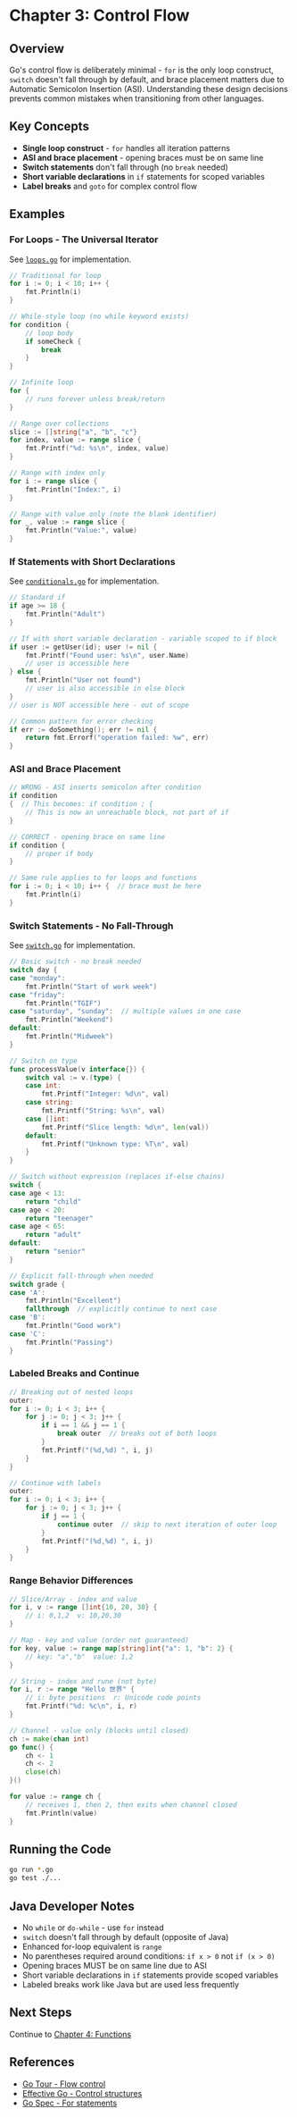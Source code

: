 # Chapter 3: Control Flow

## Overview

Go's control flow is deliberately minimal - `for` is the only loop construct, `switch` doesn't fall through by default, and brace placement matters due to Automatic Semicolon Insertion (ASI). Understanding these design decisions prevents common mistakes when transitioning from other languages.

## Key Concepts

- **Single loop construct** - `for` handles all iteration patterns
- **ASI and brace placement** - opening braces must be on same line
- **Switch statements** don't fall through (no `break` needed)
- **Short variable declarations** in `if` statements for scoped variables
- **Label breaks** and `goto` for complex control flow

## Examples

### For Loops - The Universal Iterator
See [`loops.go`](./loops.go) for implementation.

```go
// Traditional for loop
for i := 0; i < 10; i++ {
    fmt.Println(i)
}

// While-style loop (no while keyword exists)
for condition {
    // loop body
    if someCheck {
        break
    }
}

// Infinite loop
for {
    // runs forever unless break/return
}

// Range over collections
slice := []string{"a", "b", "c"}
for index, value := range slice {
    fmt.Printf("%d: %s\n", index, value)
}

// Range with index only
for i := range slice {
    fmt.Println("Index:", i)
}

// Range with value only (note the blank identifier)
for _, value := range slice {
    fmt.Println("Value:", value)
}
```

### If Statements with Short Declarations
See [`conditionals.go`](./conditionals.go) for implementation.

```go
// Standard if
if age >= 18 {
    fmt.Println("Adult")
}

// If with short variable declaration - variable scoped to if block
if user := getUser(id); user != nil {
    fmt.Printf("Found user: %s\n", user.Name)
    // user is accessible here
} else {
    fmt.Println("User not found")
    // user is also accessible in else block
}
// user is NOT accessible here - out of scope

// Common pattern for error checking
if err := doSomething(); err != nil {
    return fmt.Errorf("operation failed: %w", err)
}
```

### ASI and Brace Placement
```go
// WRONG - ASI inserts semicolon after condition
if condition
{  // This becomes: if condition ; {
    // This is now an unreachable block, not part of if
}

// CORRECT - opening brace on same line
if condition {
    // proper if body
}

// Same rule applies to for loops and functions
for i := 0; i < 10; i++ {  // brace must be here
    fmt.Println(i)
}
```

### Switch Statements - No Fall-Through
See [`switch.go`](./switch.go) for implementation.

```go
// Basic switch - no break needed
switch day {
case "monday":
    fmt.Println("Start of work week")
case "friday":
    fmt.Println("TGIF")
case "saturday", "sunday":  // multiple values in one case
    fmt.Println("Weekend")
default:
    fmt.Println("Midweek")
}

// Switch on type
func processValue(v interface{}) {
    switch val := v.(type) {
    case int:
        fmt.Printf("Integer: %d\n", val)
    case string:
        fmt.Printf("String: %s\n", val)
    case []int:
        fmt.Printf("Slice length: %d\n", len(val))
    default:
        fmt.Printf("Unknown type: %T\n", val)
    }
}

// Switch without expression (replaces if-else chains)
switch {
case age < 13:
    return "child"
case age < 20:
    return "teenager"  
case age < 65:
    return "adult"
default:
    return "senior"
}

// Explicit fall-through when needed
switch grade {
case 'A':
    fmt.Println("Excellent")
    fallthrough  // explicitly continue to next case
case 'B':
    fmt.Println("Good work")
case 'C':
    fmt.Println("Passing")
}
```

### Labeled Breaks and Continue
```go
// Breaking out of nested loops
outer:
for i := 0; i < 3; i++ {
    for j := 0; j < 3; j++ {
        if i == 1 && j == 1 {
            break outer  // breaks out of both loops
        }
        fmt.Printf("(%d,%d) ", i, j)
    }
}

// Continue with labels
outer:
for i := 0; i < 3; i++ {
    for j := 0; j < 3; j++ {
        if j == 1 {
            continue outer  // skip to next iteration of outer loop
        }
        fmt.Printf("(%d,%d) ", i, j)
    }
}
```

### Range Behavior Differences
```go
// Slice/Array - index and value
for i, v := range []int{10, 20, 30} {
    // i: 0,1,2  v: 10,20,30
}

// Map - key and value (order not guaranteed)
for key, value := range map[string]int{"a": 1, "b": 2} {
    // key: "a","b"  value: 1,2
}

// String - index and rune (not byte)
for i, r := range "Hello 世界" {
    // i: byte positions  r: Unicode code points
    fmt.Printf("%d: %c\n", i, r)
}

// Channel - value only (blocks until closed)
ch := make(chan int)
go func() {
    ch <- 1
    ch <- 2
    close(ch)
}()

for value := range ch {
    // receives 1, then 2, then exits when channel closed
    fmt.Println(value)
}
```

## Running the Code

```bash
go run *.go
go test ./...
```

## Java Developer Notes

- No `while` or `do-while` - use `for` instead
- `switch` doesn't fall through by default (opposite of Java)
- Enhanced for-loop equivalent is `range`
- No parentheses required around conditions: `if x > 0` not `if (x > 0)`
- Opening braces MUST be on same line due to ASI
- Short variable declarations in `if` statements provide scoped variables
- Labeled breaks work like Java but are used less frequently

## Next Steps

Continue to [Chapter 4: Functions](../04-functions/)

## References

- [Go Tour - Flow control](https://go.dev/tour/flowcontrol/1)
- [Effective Go - Control structures](https://go.dev/doc/effective_go#control-structures)
- [Go Spec - For statements](https://go.dev/ref/spec#For_statements)